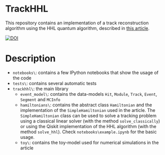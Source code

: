 # TrackHHL

This repository contains an implementation of a track reconstruction algorithm using the HHL quantum algorithm, described in [this article](https://arxiv.org/abs/2308.00619).

[![DOI](https://zenodo.org/badge/663959820.svg)](https://zenodo.org/badge/latestdoi/663959820)

# Description

- `notebooks\`: contains a few IPython notebooks that show the usage of the code
- `tests\`: contains several automatic tests
- `trackhhl\`: the main library
  - `event_model\`: contains the data-models `Hit`, `Module`, `Track`, `Event`, `Segment` and `MCInfo`
  - `hamiltonians\`: contains the abstract class `Hamiltonian` and the implementation of the `SimpleHamiltonian` used in the article. The `SimpleHamiltonian` class can be used to solve a tracking problem using a classical linear solver (with the method `solve_classically`) or using the Qiskit implementation of the HHL algorithm (with the method `solve_hhl`). Check `notebooks\example.ipynb` for the basic usage.
  - `toy\`: contains the toy-model used for numerical simulations in the article